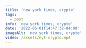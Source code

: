 ```yaml
---
title: 'new york times, crypto'
tags:
  - post
info: 'new york times, crypto'
date: '2022-06-01T14:47:32-04:00'
imageAlt: 'new york times, crypto'
video: /assets/nyt-crypto.mp4
---
```


